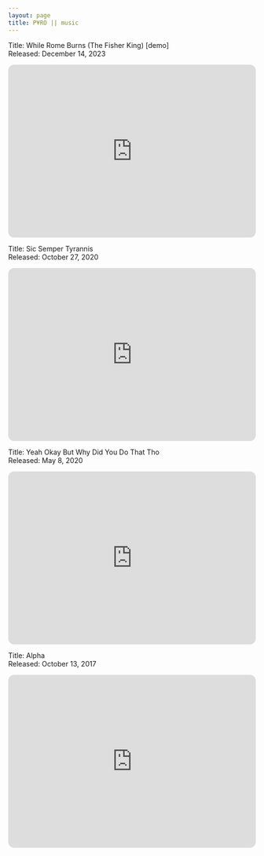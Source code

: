 ```yaml
---
layout: page
title: P¥RO || music
---
```

Title: While Rome Burns (The Fisher King) \[demo]  
Released: December 14, 2023

<iframe style="border-radius:12px" src="https://open.spotify.com/embed/album/5sYHBepFWKPjHPoeVOWquv?utm_source=generator"
        width="100%" height="352" frameBorder="0" allowfullscreen=""
        allow="autoplay; clipboard-write; encrypted-media; fullscreen; picture-in-picture" loading="lazy"></iframe>

Title: Sic Semper Tyrannis  
Released: October 27, 2020

<iframe style="border-radius:12px" src="https://open.spotify.com/embed/album/6DT6TfiUDvCRkkIRiEpDYr?utm_source=generator"
        width="100%" height="352" frameBorder="0" allowfullscreen=""
        allow="autoplay; clipboard-write; encrypted-media; fullscreen; picture-in-picture" loading="lazy"></iframe>

Title: Yeah Okay But Why Did You Do That Tho  
Released: May 8, 2020

<iframe style="border-radius:12px" src="https://open.spotify.com/embed/album/1QV3mFExJkAhNowImNsy5J?utm_source=generator"
        width="100%" height="352" frameBorder="0" allowfullscreen=""
        allow="autoplay; clipboard-write; encrypted-media; fullscreen; picture-in-picture" loading="lazy"></iframe>

Title: Alpha  
Released: October 13, 2017

<iframe style="border-radius:12px" src="https://open.spotify.com/embed/album/4Gyusk0OUjthyaQwv8DB5e?utm_source=generator&theme=0"
        width="100%" height="352" frameBorder="0" allowfullscreen=""
        allow="autoplay; clipboard-write; encrypted-media; fullscreen; picture-in-picture" loading="lazy"></iframe>